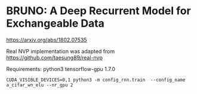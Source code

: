 # BRUNO: A Deep Recurrent Model for Exchangeable Data

https://arxiv.org/abs/1802.07535


Real NVP implementation was adapted from https://github.com/taesung89/real-nvp



Requirements:
python3
tensorflow-gpu 1.7.0

```
CUDA_VISIBLE_DEVICES=0,1 python3 -m config_rnn.train  --config_name a_cifar_wn_elu --nr_gpu 2

```